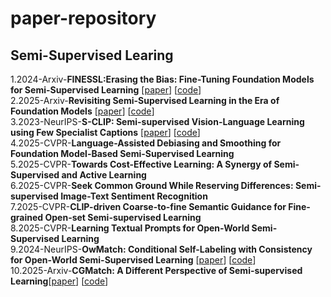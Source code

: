 # paper-repository
## Semi-Supervised Learing
1.2024-Arxiv-__FINESSL:Erasing the Bias: Fine-Tuning Foundation Models for Semi-Supervised Learning__ [[paper](https://arxiv.org/pdf/2405.11756)] [[code](https://github.com/Gank0078/FineSSL)]  
2.2025-Arxiv-__Revisiting Semi-Supervised Learning in the Era of Foundation Models__ [[paper](https://arxiv.org/pdf/2503.09707)] [[code](https://github.com/OSU-MLB/SSL-Foundation-Models)]  
3.2023-NeurIPS-__S-CLIP: Semi-supervised Vision-Language Learning using Few Specialist Captions__ [[paper](https://proceedings.neurips.cc/paper_files/paper/2023/file/c06f788963f0ce069f5b2dbf83fe7822-Paper-Conference.pdf)] [[code](https://proceedings.neurips.cc/paper_files/paper/2023/file/c06f788963f0ce069f5b2dbf83fe7822-Paper-Conference.pdf)]  
4.2025-CVPR-__Language-Assisted Debiasing and Smoothing for Foundation Model-Based Semi-Supervised Learning__  
5.2025-CVPR-__Towards Cost-Effective Learning: A Synergy of Semi-Supervised and Active Learning__  
6.2025-CVPR-__Seek Common Ground While Reserving Differences: Semi-supervised Image-Text Sentiment Recognition__  
7.2025-CVPR-__CLIP-driven Coarse-to-fine Semantic Guidance for Fine-grained Open-set Semi-supervised Learning__  
8.2025-CVPR-__Learning Textual Prompts for Open-World Semi-Supervised Learning__  
9.2024-NeurIPS-__OwMatch: Conditional Self-Labeling with Consistency for Open-World Semi-Supervised Learning__ [[paper](https://proceedings.neurips.cc/paper_files/paper/2024/file/b4fd162d3e2d015233486a2e313828a7-Paper-Conference.pdf)] [[code](https://github.com/niusj03/OwMatch)]  
10.2025-Arxiv-__CGMatch: A Different Perspective of Semi-supervised Learning__[[paper](https://arxiv.org/pdf/2503.02231?)] [[code](https://github.com/BoCheng-96/CGMatch)]  
